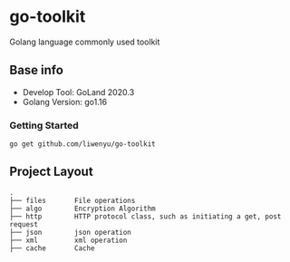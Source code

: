 # go-toolkit

Golang language commonly used toolkit

## Base info

- Develop Tool: GoLand 2020.3
- Golang Version: go1.16

### Getting Started

```
go get github.com/liwenyu/go-toolkit
```

## Project Layout

```
.
├── files       File operations
├── algo        Encryption Algorithm
├── http        HTTP protocol class, such as initiating a get, post request      
├── json        json operation
├── xml         xml operation
├── cache       Cache
```